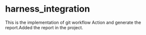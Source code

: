 # harness_integration

This is the implementation of git workflow Action and generate the report.Added the report in the project.